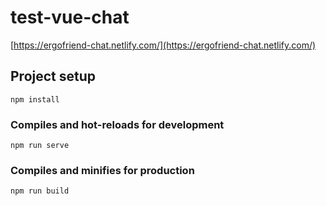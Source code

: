 # test-vue-chat
[https://ergofriend-chat.netlify.com/](https://ergofriend-chat.netlify.com/)

## Project setup
```
npm install
```

### Compiles and hot-reloads for development
```
npm run serve
```

### Compiles and minifies for production
```
npm run build
```
